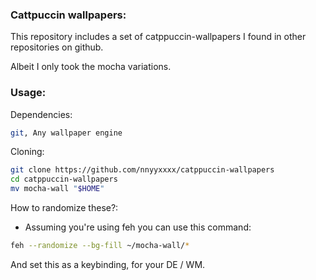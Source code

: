 ### Cattpuccin wallpapers:
This repository includes a set of catppuccin-wallpapers I found in other repositories on github.

Albeit I only took the mocha variations.

### Usage:
Dependencies:
```bash
git, Any wallpaper engine
```
Cloning:
```bash
git clone https://github.com/nnyyxxxx/catppuccin-wallpapers
cd catppuccin-wallpapers
mv mocha-wall "$HOME"
```
How to randomize these?:
- Assuming you're using feh you can use this command:
```bash
feh --randomize --bg-fill ~/mocha-wall/*
```
And set this as a keybinding, for your DE / WM.
